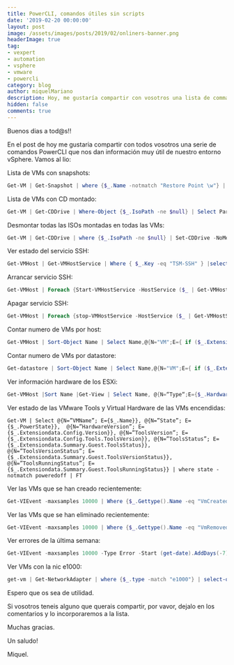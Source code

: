 ```yaml
---
title: PowerCLI, comandos útiles sin scripts
date: '2019-02-20 00:00:00'
layout: post
image: /assets/images/posts/2019/02/onliners-banner.png
headerImage: true
tag:
- vexpert
- automation
- vsphere
- vmware
- powercli
category: blog
author: miquelMariano
description: Hoy, me gustaría compartir con vosotros una lista de commandos que podemos ejecutar sin necesidad de crear ningún script y que nos dan información muy valiosa de nuestro entorno vsphere
hidden: false
comments: true
---
```


Buenos dias a tod@s!!

En el post de hoy me gustaria compartir con todos vosotros una serie de comandos PowerCLI que nos dan información muy útil de nuestro entorno vSphere. Vamos al lio:

Lista de VMs con snapshots:

```powershell
Get-VM | Get-Snapshot | where {$_.Name -notmatch "Restore Point \w"} | Select VM,Name,Description,@{Label="Size";Expression={"{0:N2} GB" -f ($_.SizeGB)}},Created | FT -Autosize
```

Lista de VMs con CD montado:

```powershell
Get-VM | Get-CDDrive | Where-Object {$_.IsoPath -ne $null} | Select Parent,IsoPath 
```

Desmontar todas las ISOs montadas en todas las VMs:

```powershell
Get-VM | Get-CDDrive | where {$_.IsoPath -ne $null} | Set-CDDrive -NoMedia -Confirm:$False
```

Ver estado del servicio SSH:

```powershell
Get-VMHost | Get-VMHostService | Where { $_.Key -eq "TSM-SSH" } |select VMHost, Label, Running
```

Arrancar servicio SSH:

```powershell
Get-VMHost | Foreach {Start-VMHostService -HostService ($_ | Get-VMHostService | Where { $_.Key -eq "TSM-SSH"} )}
```

Apagar servicio SSH:

```powershell
Get-VMHost | Foreach {stop-VMHostService -HostService ($_ | Get-VMHostService | Where { $_.Key -eq "TSM-SSH"} )}
```

Contar numero de VMs por host:

```powershell
Get-VMHost | Sort-Object Name | Select Name,@{N="VM";E={ if ($_.ExtensionData.Vm -ne $null) { $_.ExtensionData.Vm.Count } else {0}}}
```

Contar numero de VMs por datastore:

```powershell
Get-datastore | Sort-Object Name | Select Name,@{N="VM";E={ if ($_.ExtensionData.Vm -ne $null) { $_.ExtensionData.Vm.Count } else {0}}}
```

Ver información hardware de los ESXi:

```powershell
Get-VMHost |Sort Name |Get-View | Select Name, @{N=“Type“;E={$_.Hardware.SystemInfo.Vendor+ “ “ + $_.Hardware.SystemInfo.Model}}, @{N=“CPU“;E={“PROC:“ + $_.Hardware.CpuInfo.NumCpuPackages + “CORES:“ + $_.Hardware.CpuInfo.NumCpuCores + “ MHZ: “ +[math]::round($_.Hardware.CpuInfo.Hz / 1000000, 0)}}, @{N=“MEM“;E={“” + [math]::round($_.Hardware.MemorySize / 1GB, 0) + “GB“}} | FT -autosize
```

Ver estado de las VMware Tools y Virtual Hardware de las VMs encendidas:

```posershell
Get-VM | Select @{N=”VMName”; E={$_.Name}}, @{N=”State”; E={$_.PowerState}},  @{N=”HardwareVersion”; E={$_.Extensiondata.Config.Version}}, @{N=”ToolsVersion”; E={$_.Extensiondata.Config.Tools.ToolsVersion}}, @{N=”ToolsStatus”; E={$_.Extensiondata.Summary.Guest.ToolsStatus}}, @{N=”ToolsVersionStatus”; E={$_.Extensiondata.Summary.Guest.ToolsVersionStatus}}, @{N=”ToolsRunningStatus”; E={$_.Extensiondata.Summary.Guest.ToolsRunningStatus}} | where state -notmatch poweredoff | FT
```

Ver las VMs que se han creado recientemente:

```powershell
Get-VIEvent -maxsamples 10000 | Where {$_.Gettype().Name -eq "VmCreatedEvent"} | Select createdTime, UserName, FullFormattedMessage
```

Ver las VMs que se han eliminado recientemente:

```powershell
Get-VIEvent -maxsamples 10000 | Where {$_.Gettype().Name -eq "VmRemovedEvent"} | Select createdTime, UserName, FullFormattedMessage
```

Ver errores de la última semana:

```powershell
Get-VIEvent -maxsamples 10000 -Type Error -Start (get-date).AddDays(-7) | Select createdTime, fullFormattedMessage
```

Ver VMs con la nic e1000:

```powershell
get-vm | Get-NetworkAdapter | where {$_.type -match "e1000"} | select-object parent,networkname,name,type
```

Espero que os sea de utilidad.

Si vosotros teneis alguno que querais compartir, por vavor, dejalo en los comentarios y lo incorporaremos a la lista.

Muchas gracias.

Un saludo!

Miquel.


